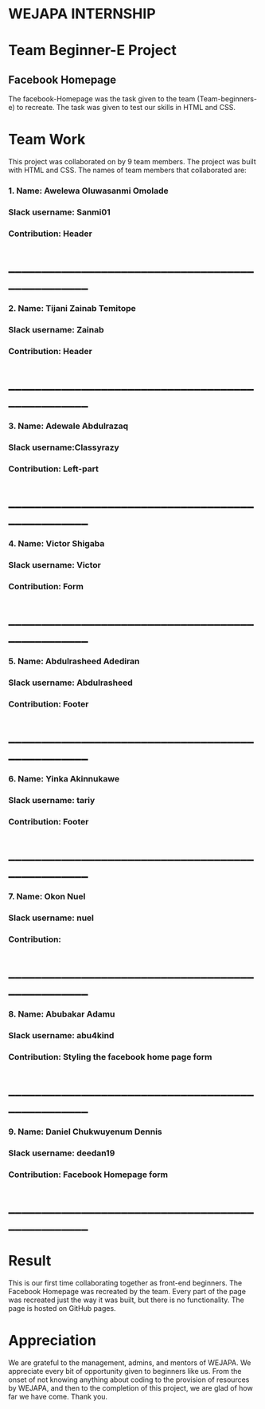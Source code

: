 # WEJAPA INTERNSHIP
# Team Beginner-E Project 

## Facebook Homepage
  The facebook-Homepage was the task given to the team (Team-beginners-e) to recreate.
The task was given to test our skills in HTML and CSS. 

# Team Work
This project was collaborated on by 9 team members. The project was built with HTML and CSS. The names of team members that collaborated are:

### 1. Name: Awelewa Oluwasanmi Omolade
###    Slack username: Sanmi01 
###    Contribution: Header
# _________________________________________________

### 2. Name: Tijani Zainab Temitope
###    Slack username: Zainab
###    Contribution: Header

# _________________________________________________

### 3. Name: Adewale Abdulrazaq
###    Slack username:Classyrazy 
###    Contribution: Left-part

# _________________________________________________

### 4. Name: Victor Shigaba
###    Slack username: Victor
###    Contribution: Form

# _________________________________________________

### 5. Name: Abdulrasheed Adediran 
###    Slack username: Abdulrasheed
###    Contribution: Footer

# _________________________________________________

### 6. Name: Yinka Akinnukawe
###    Slack username: tariy
###    Contribution: Footer

# _________________________________________________

### 7. Name: Okon Nuel
###    Slack username: nuel
###    Contribution: 

# _________________________________________________

### 8. Name: Abubakar Adamu
###    Slack username: abu4kind
###    Contribution: Styling the facebook home page form

# _________________________________________________

### 9. Name: Daniel Chukwuyenum Dennis
###    Slack username: deedan19
###    Contribution: Facebook Homepage form

# _________________________________________________

# Result
This is our first time collaborating together
as front-end beginners. The Facebook Homepage was recreated by the team. 
Every part of the page was recreated just the way it was built, but there is no functionality.
The page is hosted on GitHub pages.


# Appreciation 
We are grateful to the management, admins, and mentors of WEJAPA.
We appreciate every bit of opportunity given to beginners like us. 
From the onset of not knowing anything about coding to the provision of resources by WEJAPA, and then to the completion of this project, we are glad of how far we have come. 
Thank you.  
